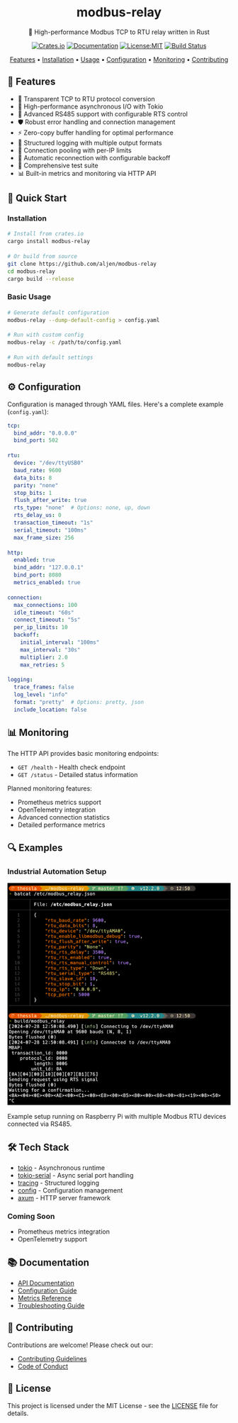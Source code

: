 <div align="center">

# modbus-relay

🚀 High-performance Modbus TCP to RTU relay written in Rust

[![Crates.io](https://img.shields.io/crates/v/modbus-relay.svg)](https://crates.io/crates/modbus-relay)
[![Documentation](https://docs.rs/modbus-relay/badge.svg)](https://docs.rs/modbus-relay)
[![License:MIT](https://img.shields.io/badge/License-MIT-yellow.svg)](https://opensource.org/licenses/MIT)
[![Build Status](https://github.com/aljen/modbus-relay/workflows/CI/badge.svg)](https://github.com/aljen/modbus-relay/actions)

[Features](#features) •
[Installation](#installation) •
[Usage](#usage) •
[Configuration](#configuration) •
[Monitoring](#monitoring) •
[Contributing](#contributing)

</div>

## 🌟 Features

- 🔄 Transparent TCP to RTU protocol conversion
- 🚀 High-performance asynchronous I/O with Tokio
- 🔧 Advanced RS485 support with configurable RTS control
- 🛡️ Robust error handling and connection management
- ⚡ Zero-copy buffer handling for optimal performance
- 📝 Structured logging with multiple output formats
- 🔌 Connection pooling with per-IP limits
- 🔄 Automatic reconnection with configurable backoff
- 🎯 Comprehensive test suite
- 📊 Built-in metrics and monitoring via HTTP API

## 🚀 Quick Start

### Installation

```bash
# Install from crates.io
cargo install modbus-relay

# Or build from source
git clone https://github.com/aljen/modbus-relay
cd modbus-relay
cargo build --release
```

### Basic Usage

```bash
# Generate default configuration
modbus-relay --dump-default-config > config.yaml

# Run with custom config
modbus-relay -c /path/to/config.yaml

# Run with default settings
modbus-relay
```

## ⚙️ Configuration

Configuration is managed through YAML files. Here's a complete example (`config.yaml`):

```yaml
tcp:
  bind_addr: "0.0.0.0"
  bind_port: 502

rtu:
  device: "/dev/ttyUSB0"
  baud_rate: 9600
  data_bits: 8
  parity: "none"
  stop_bits: 1
  flush_after_write: true
  rts_type: "none"  # Options: none, up, down
  rts_delay_us: 0
  transaction_timeout: "1s"
  serial_timeout: "100ms"
  max_frame_size: 256

http:
  enabled: true
  bind_addr: "127.0.0.1"
  bind_port: 8080
  metrics_enabled: true

connection:
  max_connections: 100
  idle_timeout: "60s"
  connect_timeout: "5s"
  per_ip_limits: 10
  backoff:
    initial_interval: "100ms"
    max_interval: "30s"
    multiplier: 2.0
    max_retries: 5

logging:
  trace_frames: false
  log_level: "info"
  format: "pretty"  # Options: pretty, json
  include_location: false
```

## 📊 Monitoring

The HTTP API provides basic monitoring endpoints:

- `GET /health` - Health check endpoint
- `GET /status` - Detailed status information

Planned monitoring features:
- Prometheus metrics support
- OpenTelemetry integration
- Advanced connection statistics
- Detailed performance metrics

## 🔍 Examples

### Industrial Automation Setup

![modbus_relay.png](docs/modbus_relay.png)

Example setup running on Raspberry Pi with multiple Modbus RTU devices connected via RS485.

## 🛠️ Tech Stack

- [tokio](https://tokio.rs) - Asynchronous runtime
- [tokio-serial](https://docs.rs/tokio-serial) - Async serial port handling
- [tracing](https://docs.rs/tracing) - Structured logging
- [config](https://docs.rs/config) - Configuration management
- [axum](https://docs.rs/axum) - HTTP server framework

### Coming Soon
- Prometheus metrics integration
- OpenTelemetry support

## 📚 Documentation

- [API Documentation](https://docs.rs/modbus-relay)
- [Configuration Guide](docs/configuration.md)
- [Metrics Reference](docs/metrics.md)
- [Troubleshooting Guide](docs/troubleshooting.md)

## 🤝 Contributing

Contributions are welcome! Please check out our:
- [Contributing Guidelines](CONTRIBUTING.md)
- [Code of Conduct](CODE_OF_CONDUCT.md)

## 📄 License

This project is licensed under the MIT License - see the [LICENSE](LICENSE) file for details.
